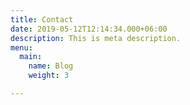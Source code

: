 ```yaml
---
title: Contact
date: 2019-05-12T12:14:34.000+06:00
description: This is meta description.
menu:
  main:
    name: Blog
    weight: 3

---
```


